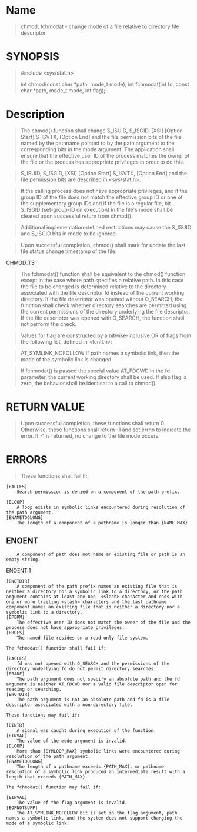 # Name

> chmod, fchmodat - change mode of a file relative to directory file
> descriptor

# SYNOPSIS

> #include <sys/stat.h>
>
> int chmod(const char *path, mode_t mode);
> int fchmodat(int fd, const char *path, mode_t mode, int flag);

# Description

> The chmod() function shall change S_ISUID, S_ISGID, [XSI] [Option
> Start] S_ISVTX, [Option End] and the file permission bits of the
> file named by the pathname pointed to by the path argument to the
> corresponding bits in the mode argument. The application shall
> ensure that the effective user ID of the process matches the owner
> of the file or the process has appropriate privileges in order to do
> this.

> S_ISUID, S_ISGID, [XSI] [Option Start] S_ISVTX, [Option End] and the
> file permission bits are described in <sys/stat.h>.

> If the calling process does not have appropriate privileges, and if
> the group ID of the file does not match the effective group ID or
> one of the supplementary group IDs and if the file is a regular
> file, bit S_ISGID (set-group-ID on execution) in the file's mode
> shall be cleared upon successful return from chmod().

> Additional implementation-defined restrictions may cause the S_ISUID
> and S_ISGID bits in mode to be ignored.

> Upon successful completion, chmod() shall mark for update the last
> file status change timestamp of the file.

CHMOD_TS

> The fchmodat() function shall be equivalent to the chmod() function
> except in the case where path specifies a relative path. In this
> case the file to be changed is determined relative to the directory
> associated with the file descriptor fd instead of the current
> working directory. If the file descriptor was opened without
> O_SEARCH, the function shall check whether directory searches are
> permitted using the current permissions of the directory underlying
> the file descriptor. If the file descriptor was opened with
> O_SEARCH, the function shall not perform the check.

> Values for flag are constructed by a bitwise-inclusive OR of flags
> from the following list, defined in <fcntl.h>:

> AT_SYMLINK_NOFOLLOW If path names a symbolic link, then the mode of
> the symbolic link is changed.

> If fchmodat() is passed the special value AT_FDCWD in the fd
> parameter, the current working directory shall be used. If also flag
> is zero, the behavior shall be identical to a call to chmod().

# RETURN VALUE

> Upon successful completion, these functions shall return
> 0. Otherwise, these functions shall return -1 and set errno to
> indicate the error. If -1 is returned, no change to the file mode
> occurs.

# ERRORS

> These functions shall fail if:

    [EACCES]
        Search permission is denied on a component of the path prefix.

    [ELOOP]
        A loop exists in symbolic links encountered during resolution of the path argument.
    [ENAMETOOLONG]
        The length of a component of a pathname is longer than {NAME_MAX}.

## ENOENT
        A component of path does not name an existing file or path is an empty string.
ENOENT:1

    [ENOTDIR]
        A component of the path prefix names an existing file that is neither a directory nor a symbolic link to a directory, or the path argument contains at least one non- <slash> character and ends with one or more trailing <slash> characters and the last pathname component names an existing file that is neither a directory nor a symbolic link to a directory.
    [EPERM]
        The effective user ID does not match the owner of the file and the process does not have appropriate privileges.
    [EROFS]
        The named file resides on a read-only file system.

    The fchmodat() function shall fail if:

    [EACCES]
        fd was not opened with O_SEARCH and the permissions of the directory underlying fd do not permit directory searches.
    [EBADF]
        The path argument does not specify an absolute path and the fd argument is neither AT_FDCWD nor a valid file descriptor open for reading or searching.
    [ENOTDIR]
        The path argument is not an absolute path and fd is a file descriptor associated with a non-directory file.

    These functions may fail if:

    [EINTR]
        A signal was caught during execution of the function.
    [EINVAL]
        The value of the mode argument is invalid.
    [ELOOP]
        More than {SYMLOOP_MAX} symbolic links were encountered during resolution of the path argument.
    [ENAMETOOLONG]
        The length of a pathname exceeds {PATH_MAX}, or pathname resolution of a symbolic link produced an intermediate result with a length that exceeds {PATH_MAX}.

    The fchmodat() function may fail if:

    [EINVAL]
        The value of the flag argument is invalid.
    [EOPNOTSUPP]
        The AT_SYMLINK_NOFOLLOW bit is set in the flag argument, path names a symbolic link, and the system does not support changing the mode of a symbolic link.


